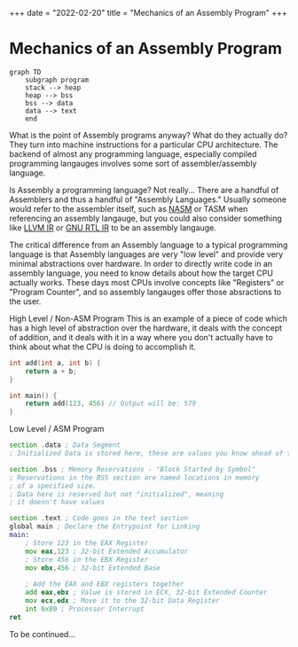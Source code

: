 +++
date = "2022-02-20"
title = "Mechanics of an Assembly Program"
+++
# Mechanics of an Assembly Program

<!-- {% mermaid() %} -->
```mermaid
graph TD
	subgraph program
	stack --> heap
	heap --> bss
	bss --> data
	data --> text
	end
```
<!-- {% end %} --> 

What is the point of Assembly programs anyway? What do they actually do?
They turn into machine instructions for a particular CPU architecture.
The backend of almost any programming language, especially compiled programming langauges involves some sort of assembler/assembly language.

Is Assembly a programming language?
Not really... There are a handful of Assemblers and thus a handful of "Assembly Languages." Usually someone would refer to the assembler itself, such as [NASM](https://www.nasm.us/doc/nasmdocc.html) or TASM when referencing an assembly langauge, but you could also consider something like [LLVM IR](https://llvm.org/docs/LangRef.html) or [GNU RTL IR](https://gcc.gnu.org/onlinedocs/gccint/RTL.html) to be an assembly langauge.

The critical difference from an Assembly language to a typical programming language is that Assembly languages are very "low level" and provide very minimal abstractions over hardware. In order to directly write code in an assembly language, you need to know details about how the target CPU actually works. These days most CPUs involve concepts like "Registers" or "Program Counter", and so assembly langauges offer those absractions to the user.

High Level / Non-ASM Program
This is an example of a piece of code which has a high level of abstraction over the hardware, it deals with the concept of addition, and it deals with it in a way where you don't actually have to think about what the CPU is doing to accomplish it.
```c
int add(int a, int b) {
	return a + b;
}

int main() {
	return add(123, 456) // Output will be: 579
}
```

Low Level / ASM Program
```asm
section .data ; Data Segment
; Initialized Data is stored here, these are values you know ahead of time.

section .bss ; Memory Reservations - "Block Started by Symbol"
; Reservations in the BSS section are named locations in memory
; of a specified size.
; Data here is reserved but not "initialized", meaning
; it doesn't have values

section .text ; Code goes in the text section
global main ; Declare the Entrypoint for Linking
main:
	; Store 123 in the EAX Register
	mov eax,123 ; 32-bit Extended Accumulator
	; Store 456 in the EBX Register
	mov ebx,456 ; 32-bit Extended Base
	
	; Add the EAX and EBX registers together
	add eax,ebx ; Value is stored in ECX, 32-bit Extended Counter
	mov ecx,edx ; Move it to the 32-bit Data Register
	int 0x80 ; Processor Interrupt
ret
```

To be continued...
